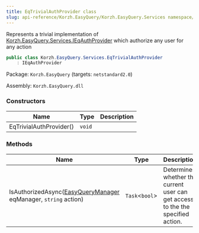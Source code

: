 ```yaml
---
title: EqTrivialAuthProvider class
slug: api-reference/Korzh.EasyQuery/Korzh.EasyQuery.Services namespace/eqtrivialauthprovider-class
---
```



Represents a trivial implementation of [Korzh.EasyQuery.Services.IEqAuthProvider](/api-reference/korzh-easyquery/korzh-easyquery-services-namespace/ieqauthprovider-interface)  which authorize any user for any action
```csharp
public class Korzh.EasyQuery.Services.EqTrivialAuthProvider
    : IEqAuthProvider

```
Package: `Korzh.EasyQuery` (targets: `netstandard2.0`)

Assembly: `Korzh.EasyQuery.dll`

### Constructors

| Name | Type | Description | 
| --- | --- | --- | 
| EqTrivialAuthProvider() | `void` |  | 


### Methods

| Name | Type | Description | 
| --- | --- | --- | 
| IsAuthorizedAsync([EasyQueryManager](/api-reference/korzh-easyquery/korzh-easyquery-services-namespace/easyquerymanager-class) eqManager, `string` action) | `Task`&lt;`bool`&gt; | Determines whether the current user can get access to the the specified action. |